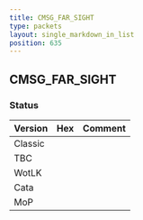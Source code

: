 ```yaml
---
title: CMSG_FAR_SIGHT
type: packets
layout: single_markdown_in_list
position: 635
---
```


## CMSG_FAR_SIGHT

### Status

Version    | Hex        | Comment
---------- | ---------- | ---------- 
Classic    |            |
TBC        |            |
WotLK      |            |
Cata       |            |
MoP        |            |